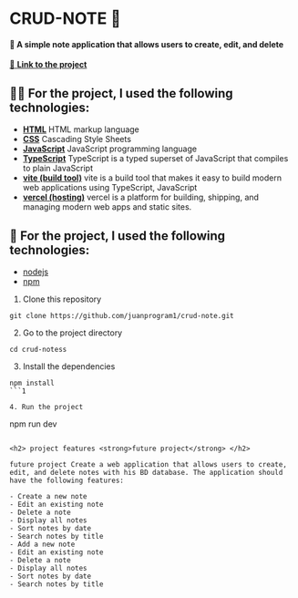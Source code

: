 # CRUD-NOTE 📝

<h4> 📝 A simple note application that allows users to create, edit, and delete</h4>
<a href= "https://crud-note-kappa.vercel.app/">🔗 <strong>Link to the project</strong></a>

<h2> 👨‍💻 For the project, I used the following technologies: </h2>

- [__HTML__](https://developer.mozilla.org/en-US/docs/Web/HTML) HTML markup language
- [__CSS__](https://developer.mozilla.org/en-US/docs/Web/CSS) Cascading Style Sheets
- [__JavaScript__](https://developer.mozilla.org/en-US/docs/Web/JavaScript) JavaScript programming language
- [__TypeScript__](https://www.typescriptlang.org/) TypeScript is a typed superset of JavaScript that compiles to plain JavaScript
- [**vite (build tool)**](https://vitejs.dev/) vite is a build tool that makes it easy to build modern web applications using TypeScript, JavaScript
- [**vercel (hosting)**](https://vercel.com/) vercel is a platform for building, shipping, and managing modern web apps and static sites.


<h2> 🚀 For the project, I used the following technologies: </h2>

- [nodejs](https://nodejs.org/en/)      
- [npm](https://www.npmjs.com/)


1. Clone this repository 

```
git clone https://github.com/juanprogram1/crud-note.git
```

2. Go to the project directory

```
cd crud-notess
```

3. Install the dependencies

```
npm install
```1

4. Run the project

```
npm run dev
```

<h2> project features <strong>future project</strong> </h2>

future project Create a web application that allows users to create, edit, and delete notes with his BD database. The application should have the following features:

- Create a new note
- Edit an existing note
- Delete a note
- Display all notes
- Sort notes by date
- Search notes by title
- Add a new note
- Edit an existing note
- Delete a note
- Display all notes
- Sort notes by date
- Search notes by title






